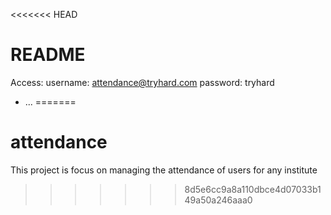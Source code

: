 <<<<<<< HEAD
# README

Access:
username: attendance@tryhard.com
password: tryhard

* ...
=======
# attendance
This project is focus on managing the attendance of users for any institute
>>>>>>> 8d5e6cc9a8a110dbce4d07033b149a50a246aaa0
